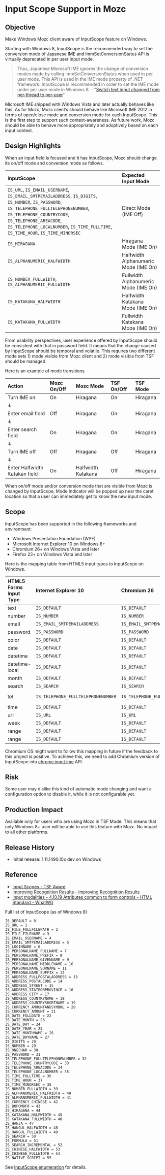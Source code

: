 Input Scope Support in Mozc
===========================

Objective
---------

Make Windows Mozc client aware of InputScope feature on Windows.

Starting with Windows 8, InputScope is the recommended way to set the conversion mode of Japanese IME and ImmSetConversionStatus API is virtually deprecated in per user input mode.

> Thus, Japanese Microsoft IME ignores the change of conversion modes made by calling
> ImmSetConversionStatus when used in per user mode. This API is used in the IME mode
> property of .NET framework. InputScope is recommended in order to set the IME mode
> under per user mode in Windows 8. - "[Switch text input changed from per-thread to per-user](http://msdn.microsoft.com/en-us/library/windows/desktop/hh994466.aspx)"

Microsoft IME shipped with Windows Vista and later actually behaves like this. As for Mozc, Mozc client’s should behave like Microsoft IME 2012 in terms of open/close mode and conversion mode for each InputScope.
This is the first step to support such context-awareness. As future work, Mozc should be able to behave more appropriately and adoptively based on each input context.

Design Highlights
-----------------

When an input field is focused and it has InputScope, Mozc should change its on/off mode and conversion mode as follows.

| InputScope | Expected Input Mode |
|:-----------|:--------------------|
| `IS_URL`, `IS_EMAIL_USERNAME`, `IS_EMAIL_SMTPEMAILADDRESS`, `IS_DIGITS`, `IS_NUMBER`, `IS_PASSWORD`, `IS_TELEPHONE_FULLTELEPHONENUMBER`, `IS_TELEPHONE_COUNTRYCODE`, `IS_TELEPHONE_AREACODE`, `IS_TELEPHONE_LOCALNUMBER`, `IS_TIME_FULLTIME`, `IS_TIME_HOUR`, `IS_TIME_MINORSEC` | Direct Mode (IME Off) |
| `IS_HIRAGANA` | Hiragana Mode (IME On) |
| `IS_ALPHANUMERIC_HALFWIDTH` | Halfwidth Alphanumeric Mode (IME On) |
| `IS_NUMBER_FULLWIDTH`, `IS_ALPHANUMERIC_FULLWIDTH` | Fullwidth Alphanumeric Mode (IME On) |
| `IS_KATAKANA_HALFWIDTH` | Halfwidth Katakana Mode (IME On) |
| `IS_KATAKANA_FULLWIDTH` | Fullwidth Katakana Mode (IME On) |

From usability perspectives, user experience offered by InputScope should be consistent with that in password field. It means that the change caused by InputScope should be temporal and volatile. This requires two different mode sets 1) mode visible from Mozc client and 2) mode visible from TSF should be managed.

Here is an example of mode transitions.

| Action | Mozc On/Off | Mozc Mode | TSF On/Off | TSF Mode |
|:-----------|:----------------|:--------------|:---------------|:-------------|
| Turn IME on | On              | Hiragana      | On             | Hiragana     |
| ↓        |                 |               |                |              |
| Enter email field | Off             | Hiragana      | On             | Hiragana     |
| ↓        |                 |               |                |              |
| Enter search field | On              | Hiragana      | On             | Hiragana     |
| ↓        |                 |               |                |              |
| Turn IME off | Off             | Hiragana      | Off            | Hiragana     |
| ↓        |                 |               |                |              |
| Enter Halfwidth Katakan field | On              | Halfwidth Katakana | Off            | Hiragana     |

When on/off mode and/or conversion mode that are visible from Mozc is changed by InputScope, Mode Indicator will be popped up near the caret location so that a user can immediately get to know the new input mode.

Scope
-----

InputScope has been supported in the following frameworks and environment:

  * Windows Presentation Foundation (WPF)
  * Microsoft Internet Explorer 10 on Windows 8+
  * Chromium 26+ on Windows Vista and later
  * Firefox 23+ on Windows Vista and later

Here is the mapping table from HTML5 input types to InputScope on Windows.

| HTML5 Forms Input Type | Internet Explorer 10 | Chromium 26 | Firefox 23 |
|:-----------------------|:---------------------|:------------|:-----------|
| text                   | `IS_DEFAULT`         | `IS_DEFAULT` | `IS_DEFAULT` |
| number                 | `IS_NUMBER`          | `IS_NUMBER` | `IS_NUMBER` |
| email                  | `IS_EMAIL_SMTPEMAILADDRESS` | `IS_EMAIL_SMTPEMAILADDRESS` | `IS_EMAIL_SMTPEMAILADDRESS` |
| password               | `IS_PASSWORD`        | `IS_PASSWORD` | `IS_PASSWORD` |
| color                  | `IS_DEFAULT`         | `IS_DEFAULT` | `IS_DEFAULT` |
| date                   | `IS_DEFAULT`         | `IS_DEFAULT` | `IS_DATE_FULLDATE` |
| datetime               | `IS_DEFAULT`         | `IS_DEFAULT` | `IS_DATE_FULLDATE` |
| datetime-local         | `IS_DEFAULT`         | `IS_DEFAULT` | `IS_DATE_FULLDATE` |
| month                  | `IS_DEFAULT`         | `IS_DEFAULT` | `IS_DATE_FULLDATE` |
| search                 | `IS_SEARCH`          | `IS_SEARCH`  | `IS_SEARCH` |
| tel                    | `IS_TELEPHONE_FULLTELEPHONENUMBER` | `IS_TELEPHONE_FULLTELEPHONENUMBER` | `IS_TELEPHONE_FULLTELEPHONENUMBER`,  `IS_TELEPHONE_LOCALNUMBER` |
| time                   | `IS_DEFAULT`         | `IS_DEFAULT` | `IS_TIME_FULLTIME` |
| url                    | `IS_URL`             | `IS_URL`    | `IS_URL`    |
| week                   | `IS_DEFAULT`         | `IS_DEFAULT` | `IS_DATE_FULLDATE` |
| range                  | `IS_DEFAULT`         | `IS_DEFAULT` | `IS_DEFAULT` |
| range                  | `IS_DEFAULT`         | `IS_DEFAULT` | `IS_DEFAULT` |

Chromium OS might want to follow this mapping in future if the feedback to this project is positive. To achieve this, we need to add Chromium version of InputScope into [chrome.input.ime](http://developer.chrome.com/extensions/input.ime.html) API.

Risk
----

Some user may dislike this kind of automatic mode changing and want a configuration option to disable it, while it is not configurable yet.

Production Impact
-----------------

Available only for users who are using Mozc in TSF Mode. This means that only Windows 8+ user will be able to use this feature with Mozc. No impact to all other platforms.

Release History
---------------

  * Initial release: 1.11.1490.10x dev on Windows

Reference
---------

  * [Input Scopes - TSF Aware](http://blogs.msdn.com/tsfaware/archive/2007/07/10/input-scopes.aspx)
  * [Improving Recognition Results - Improving Recognition Results](http://msdn.microsoft.com/en-us/library/ms698133.aspx)
  * [Input modalities - 4.10.19 Attributes common to form controls - HTML Standard - WhatWG](http://www.whatwg.org/specs/web-apps/current-work/multipage/association-of-controls-and-forms.html#input-modalities:-the-inputmode-attribute)

Full list of InputScope (as of Windows 8)

```
IS_DEFAULT = 0
IS_URL = 1
IS_FILE_FULLFILEPATH = 2
IS_FILE_FILENAME = 3
IS_EMAIL_USERNAME = 4
IS_EMAIL_SMTPEMAILADDRESS = 5
IS_LOGINNAME = 6
IS_PERSONALNAME_FULLNAME = 7
IS_PERSONALNAME_PREFIX = 8
IS_PERSONALNAME_GIVENNAME = 9
IS_PERSONALNAME_MIDDLENAME = 10
IS_PERSONALNAME_SURNAME = 11
IS_PERSONALNAME_SUFFIX = 12
IS_ADDRESS_FULLPOSTALADDRESS = 13
IS_ADDRESS_POSTALCODE = 14
IS_ADDRESS_STREET = 15
IS_ADDRESS_STATEORPROVINCE = 16
IS_ADDRESS_CITY = 17
IS_ADDRESS_COUNTRYNAME = 18
IS_ADDRESS_COUNTRYSHORTNAME = 19
IS_CURRENCY_AMOUNTANDSYMBOL = 20
IS_CURRENCY_AMOUNT = 21
IS_DATE_FULLDATE = 22
IS_DATE_MONTH = 23
IS_DATE_DAY = 24
IS_DATE_YEAR = 25
IS_DATE_MONTHNAME = 26
IS_DATE_DAYNAME = 27
IS_DIGITS = 28
IS_NUMBER = 29
IS_ONECHAR = 30
IS_PASSWORD = 31
IS_TELEPHONE_FULLTELEPHONENUMBER = 32
IS_TELEPHONE_COUNTRYCODE = 33
IS_TELEPHONE_AREACODE = 34
IS_TELEPHONE_LOCALNUMBER = 35
IS_TIME_FULLTIME = 36
IS_TIME_HOUR = 37
IS_TIME_MINORSEC = 38
IS_NUMBER_FULLWIDTH = 39
IS_ALPHANUMERIC_HALFWIDTH = 40
IS_ALPHANUMERIC_FULLWIDTH = 41
IS_CURRENCY_CHINESE = 42
IS_BOPOMOFO = 43
IS_HIRAGANA = 44
IS_KATAKANA_HALFWIDTH = 45
IS_KATAKANA_FULLWIDTH = 46
IS_HANJA = 47
IS_HANGUL_HALFWIDTH = 48
IS_HANGUL_FULLWIDTH = 49
IS_SEARCH = 50
IS_FORMULA = 51
IS_SEARCH_INCREMENTAL = 52
IS_CHINESE_HALFWIDTH = 53
IS_CHINESE_FULLWIDTH = 54
IS_NATIVE_SCRIPT = 55
```

See [InputScope enumeration](http://msdn.microsoft.com/en-us/library/windows/desktop/ms538181.aspx) for details.
